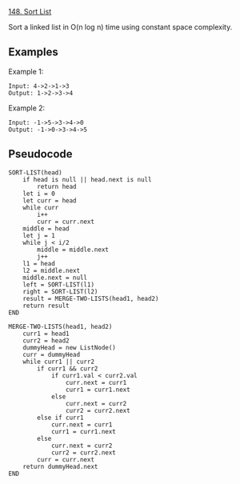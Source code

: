 [148. Sort List](https://leetcode.com/problems/sort-list/)

Sort a linked list in O(n log n) time using constant space complexity.

## Examples

Example 1:

```
Input: 4->2->1->3
Output: 1->2->3->4
```

Example 2:

```
Input: -1->5->3->4->0
Output: -1->0->3->4->5
```

## Pseudocode

```
SORT-LIST(head)
    if head is null || head.next is null
        return head
    let i = 0
    let curr = head
    while curr
        i++
        curr = curr.next
    middle = head
    let j = 1
    while j < i/2
        middle = middle.next
        j++
    l1 = head
    l2 = middle.next
    middle.next = null
    left = SORT-LIST(l1)
    right = SORT-LIST(l2)
    result = MERGE-TWO-LISTS(head1, head2)
    return result
END

MERGE-TWO-LISTS(head1, head2)
    curr1 = head1
    curr2 = head2
    dummyHead = new ListNode()
    curr = dummyHead
    while curr1 || curr2
        if curr1 && curr2
            if curr1.val < curr2.val
                curr.next = curr1
                curr1 = curr1.next
            else
                curr.next = curr2
                curr2 = curr2.next
        else if curr1
            curr.next = curr1
            curr1 = curr1.next
        else
            curr.next = curr2
            curr2 = curr2.next
        curr = curr.next
    return dummyHead.next
END
```
